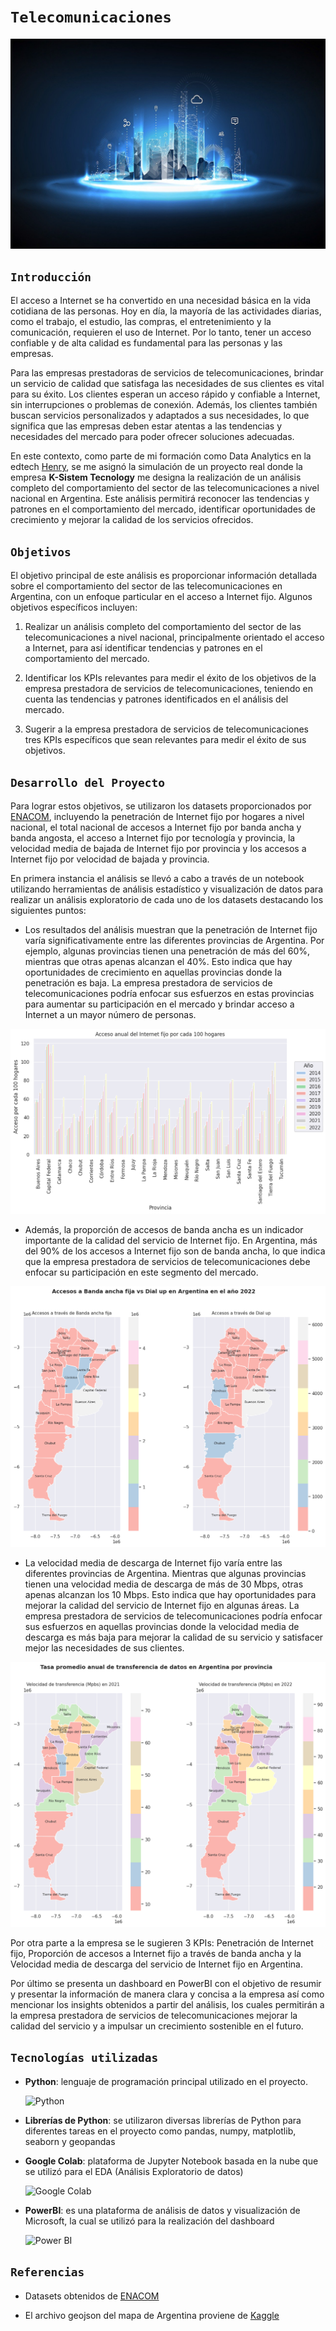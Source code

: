# ```Telecomunicaciones```

![telecomunicaciones](imagenes/technology.jpg)

## ```Introducción```

El acceso a Internet se ha convertido en una necesidad básica en la vida cotidiana de las personas. Hoy en día, la mayoría de las actividades diarias, como el trabajo, el estudio, las compras, el entretenimiento y la comunicación, requieren el uso de Internet. Por lo tanto, tener un acceso confiable y de alta calidad es fundamental para las personas y las empresas.

Para las empresas prestadoras de servicios de telecomunicaciones, brindar un servicio de calidad que satisfaga las necesidades de sus clientes es vital para su éxito. Los clientes esperan un acceso rápido y confiable a Internet, sin interrupciones o problemas de conexión. Además, los clientes también buscan servicios personalizados y adaptados a sus necesidades, lo que significa que las empresas deben estar atentas a las tendencias y necesidades del mercado para poder ofrecer soluciones adecuadas.

En este contexto, como parte de mi formación como Data Analytics en la edtech [Henry](https://www.soyhenry.com/), se me asignó la simulación de un proyecto real donde la empresa **K-Sistem Tecnology** me designa la realización de un análisis completo del comportamiento del sector de las telecomunicaciones a nivel nacional en Argentina. Este análisis permitirá reconocer las tendencias y patrones en el comportamiento del mercado, identificar oportunidades de crecimiento y mejorar la calidad de los servicios ofrecidos.

## ```Objetivos```

El objetivo principal de este análisis es proporcionar información detallada sobre el comportamiento del sector de las telecomunicaciones en Argentina, con un enfoque particular en el acceso a Internet fijo. Algunos objetivos específicos incluyen:

1. Realizar un análisis completo del comportamiento del sector de las telecomunicaciones a nivel nacional, principalmente orientado el acceso a Internet, para así identificar tendencias y patrones en el comportamiento del mercado.

2. Identificar los KPIs relevantes para medir el éxito de los objetivos de la empresa prestadora de servicios de telecomunicaciones, teniendo en cuenta las tendencias y patrones identificados en el análisis del mercado.

3. Sugerir a la empresa prestadora de servicios de telecomunicaciones tres KPIs específicos que sean relevantes para medir el éxito de sus objetivos.

## ```Desarrollo del Proyecto```

Para lograr estos objetivos, se utilizaron los datasets proporcionados por [ENACOM](https://datosabiertos.enacom.gob.ar/dashboards/20000/acceso-a-internet/), incluyendo la penetración de Internet fijo por hogares a nivel nacional, el total nacional de accesos a Internet fijo por banda ancha y banda angosta, el acceso a Internet fijo por tecnología y provincia, la velocidad media de bajada de Internet fijo por provincia y los accesos a Internet fijo por velocidad de bajada y provincia.

En primera instancia el análisis se llevó a cabo a través de un notebook utilizando herramientas de análisis estadístico y visualización de datos para realizar un análisis exploratorio de cada uno de los datasets destacando los siguientes puntos:

- Los resultados del análisis muestran que la penetración de Internet fijo varía significativamente entre las diferentes provincias de Argentina. Por ejemplo, algunas provincias tienen una penetración de más del 60%, mientras que otras apenas alcanzan el 40%. Esto indica que hay oportunidades de crecimiento en aquellas provincias donde la penetración es baja. La empresa prestadora de servicios de telecomunicaciones podría enfocar sus esfuerzos en estas provincias para aumentar su participación en el mercado y brindar acceso a Internet a un mayor número de personas.

![accesos_hogares](imagenes/accesos_hogares.png)

- Además, la proporción de accesos de banda ancha es un indicador importante de la calidad del servicio de Internet fijo. En Argentina, más del 90% de los accesos a Internet fijo son de banda ancha, lo que indica que la empresa prestadora de servicios de telecomunicaciones debe enfocar su participación en este segmento del mercado.

![mapa](imagenes/banda_ancha_dialup.png)

- La velocidad media de descarga de Internet fijo varía entre las diferentes provincias de Argentina. Mientras que algunas provincias tienen una velocidad media de descarga de más de 30 Mbps, otras apenas alcanzan los 10 Mbps. Esto indica que hay oportunidades para mejorar la calidad del servicio de Internet fijo en algunas áreas. La empresa prestadora de servicios de telecomunicaciones podría enfocar sus esfuerzos en aquellas provincias donde la velocidad media de descarga es más baja para mejorar la calidad de su servicio y satisfacer mejor las necesidades de sus clientes.

![velocidad_media](imagenes/velocidad_media.png)

Por otra parte a la empresa se le sugieren 3 KPIs: Penetración de Internet fijo, Proporción de accesos a Internet fijo a través de banda ancha y la Velocidad media de descarga del servicio de Internet fijo en Argentina.

Por último se presenta un dashboard en PowerBI con el objetivo de resumir y presentar la información de manera clara y concisa a la empresa así como mencionar los insights obtenidos a partir del análisis, los cuales permitirán a la empresa prestadora de servicios de telecomunicaciones mejorar la calidad del servicio y a impulsar un crecimiento sostenible en el futuro.

## ```Tecnologías utilizadas```

- **Python**: lenguaje de programación principal utilizado en el proyecto.

    ![Python](https://img.shields.io/badge/Python-3776AB.svg?style=for-the-badge&logo=Python&logoColor=white)

- **Librerías de Python**: se utilizaron diversas librerías de Python para diferentes tareas en el proyecto como pandas, numpy, matplotlib, seaborn y geopandas

- **Google Colab**: plataforma de Jupyter Notebook basada en la nube que se utilizó para el EDA (Análisis Exploratorio de datos)

    ![Google Colab](https://img.shields.io/badge/Google%20Colab-F9AB00.svg?style=for-the-badge&logo=Google-Colab&logoColor=white)

- **PowerBI**: es una plataforma de análisis de datos y visualización de Microsoft, la cual se utilizó para la realización del dashboard

    ![Power BI](https://img.shields.io/badge/Power%20BI-F2C811.svg?style=for-the-badge&logo=Power-BI&logoColor=white)

## ```Referencias```

- Datasets obtenidos de [ENACOM](https://datosabiertos.enacom.gob.ar/dashboards/20000/acceso-a-internet/)

- El archivo geojson del mapa de Argentina proviene de [Kaggle](https://www.kaggle.com/datasets/pablomgomez21/geojson-file-provincias-argentinas)